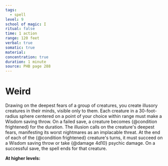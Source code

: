 ```yaml
---
tags:
  - spell
level: 9
school of magic: I
ritual: false
time: 1 action
range: 120 feet
verbal: true
somatic: true
material: 
concentration: true
duration: 1 minute
source: PHB page 288
---
```

# Weird
Drawing on the deepest fears of a group of creatures, you create illusory creatures in their minds, visible only to them. Each creature in a 30-foot-radius sphere centered on a point of your choice within range must make a Wisdom saving throw. On a failed save, a creature becomes {@condition frightened} for the duration. The illusion calls on the creature's deepest fears, manifesting its worst nightmares as an implacable threat. At the end of each of the {@condition frightened} creature's turns, it must succeed on a Wisdom saving throw or take {@damage 4d10} psychic damage. On a successful save, the spell ends for that creature.

**At higher levels:** 
